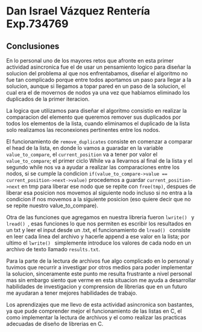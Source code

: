 # Dan Israel Vázquez Rentería Exp.734769

## Conclusiones

En lo personal uno de los mayores retos que afronte en esta primer actividad asincronica fue el de usar un pensamiento logico
para diseñar la solucion del problema al que nos enfrentabamos, diseñar el algoritmo no fue tan complicado porque 
entre todos aportamos un paso para llegar a la solucion, aunque si llegamos a topar pared en un paso de la solucion, el 
cual era el de movernos de nodos ya una vez que habiamos eliminado los duplicados de la primer iteracion.

La logica que utilizamos para diseñar el algoritmo consistio en realizar la comparacion del elemento que queremos remover sus duplicados
por todos los elementos de la lista, cuando eliminamos el duplicado de la lista solo realizamos las reconexiones pertinentes entre los nodos. 

El funcionamiento de `remove_duplicates` consiste en comenzar a comparar el head de la lista, en donde lo vamos a guaradar en la variable `value_to_compare`, el 
`current_position` va a tener por valor el `value_to_compare`; el primer ciclo While va a llevarnos al final de la lista y el segundo while nos va a ayudar a realizar las comparaciones entre los nodos, si se cumple la condicion `if(value_to_compare->value == current_position->next->value)` procedemos a guardar         `current_position->next` en tmp para liberar ese nodo que se repite con  `free(tmp)`, despues de liberar esa posicion nos movemos al siguiente nodo incluso si no entra a la condicion if nos movemos a la siguiente posicion (eso quiere decir que no se repite nuestro value_to_compare).

Otra de las funciones que agregamos en nuestra libreria fueron  `lwrite() ` y  `lread() `, esas funciones lo que nos permiten es escribir los resultados en un txt y leer el input desde un .txt, el funcionamiento de `lread() ` consiste en leer cada linea del archivo y hacerle append a ese valor en la lista; por ultimo el `lwrite() ` simplemente introduce los valores de cada nodo en un archivo de texto llamado `results.txt`.

Para la parte de la lectura de archivos fue algo complicado en lo personal y tuvimos que recurrir a investigar
por otros medios para poder implementar la solucion, sinceramente este punto me resulta frustrante a nivel personal mas sin embargo siento 
que verme en esta situacion me ayuda a desarrollar habilidades de investigacion y comprension de librerias que en un futuro me ayudaran a 
tener mejores habilidades de trabajo.

Los aprendizajes que me llevo de esta actividad asincronica son bastantes, ya que pude comprender mejor el funcionamiento
de las listas en C, el como implementar la lectura de archivos y el como realizar las practicas adecuadas de
diseño de librerias en C.
